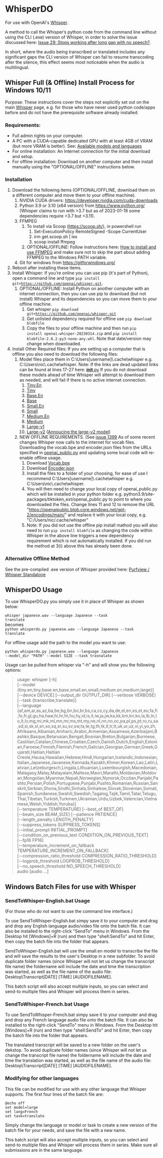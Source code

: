 # WhisperDO
For use with OpenAI's [Whisper](https://github.com/openai/whisper).

A method to call the Whisper’s python code from the command line without using the CLI (.exe) version of Whisper, in order to solve the issue discussed here: [Issue 29: Stops working after long gap with no speech?](https://github.com/openai/whisper/discussions/29). 

In short, where the audio being transcribed or translated includes any significant gaps the CLI version of Whisper can fail to resume transcoding after the silence, this effect seems most noticeable when the audio is multilingual. 

## Whisper Full (& Offline) Install Process for Windows 10/11 
Purpose: These instructions cover the steps not explicitly set out on the main [Whisper](https://github.com/openai/whisper) page, e.g. for those who have never used python code/apps before and do not have the prerequisite software already installed. 

### Requirements: 
- Full admin rights on your computer.
- A PC with a CUDA-capable dedicated GPU with at least 4GB of VRAM (but more VRAM is better).  See: [Available models and languages](https://github.com/openai/whisper#available-models-and-languages)
- For online installation: An Internet connection for the initial download and setup.
- For offline installation: Download on another computer and then install manually using the "OPTIONAL/OFFLINE" instructions below.
### Installation
1. Download the following items (OPTIONAL/OFFLINE, download them on a different computer and move them to your offline machine).
    1. NVIDIA CUDA drivers: https://developer.nvidia.com/cuda-downloads 
    2. Python 3.9 or 3.10 (x64 version) from https://www.python.org/ (Whisper claims to run with >3.7 but as of 2023-01-18 some dependencies require >3.7 but <3.11).
    3. FFMPEG 
        1. To install via Scoop (https://scoop.sh/), in powershell run
            1. Set-ExecutionPolicy RemoteSigned -Scope CurrentUser
            2. irm get.scoop.sh | iex
            3. scoop install ffmpeg
        2. OPTIONAL/OFFLINE: Follow instructions here: [How to install and use FFMPEG](https://www.thewindowsclub.com/how-to-install-ffmpeg-on-windows-10) and make sure not to skip the part about adding FFMPEG to the Windows PATH variable. 
    4. Git for windows from https://gitforwindows.org/
2. Reboot after installing these items.
3. Install Whisper: If you're online you can use pip (it's part of Python), open a command line and type <code>pip install git+https://github.com/openai/whisper.git</code>.
    1. OPTIONAL/OFFLINE: Install Python on another computer with an internet connection, then you can use pip to download (but not install) Whisper and its dependencies so you can move them to your offline machine. 
        1.  Get whisper <code>pip download git+https://github.com/openai/whisper.git</code>
        2.  Get unlisted dependency required for offline use <code>pip download blobfile</code>
        3.  Copy the files to your offline machine and then run <code>pip install openai-whisper-20230314.zip</code> and <code>pip install blobfile-2.0.2-py3-none-any.whl</code>. Note that date/version may change when downloaded.
5. Install Other Required files: If you are setting up a computer that is offline you also need to download the following files:
    1. Model files place them in C:\Users\[username]\\.cache\whisper e.g. C:\Users\nic\\.cache\whisper. Note: If the links are dead updated links can be found at lines 17-27 here: [__init__.py]( https://github.com/openai/whisper/blob/main/whisper/__init__.py) 
    If you do not download these models ahead of time Whisper will attempt to download them as needed, and will fail if there is no active internet connection.
         1. [Tiny.En](https://openaipublic.azureedge.net/main/whisper/models/d3dd57d32accea0b295c96e26691aa14d8822fac7d9d27d5dc00b4ca2826dd03/tiny.en.pt)
         2. [Tiny](https://openaipublic.azureedge.net/main/whisper/models/65147644a518d12f04e32d6f3b26facc3f8dd46e5390956a9424a650c0ce22b9/tiny.pt)
         3. [Base.En](https://openaipublic.azureedge.net/main/whisper/models/25a8566e1d0c1e2231d1c762132cd20e0f96a85d16145c3a00adf5d1ac670ead/base.en.pt)
         4. [Base](https://openaipublic.azureedge.net/main/whisper/models/ed3a0b6b1c0edf879ad9b11b1af5a0e6ab5db9205f891f668f8b0e6c6326e34e/base.pt)
         5. [Small.En](https://openaipublic.azureedge.net/main/whisper/models/f953ad0fd29cacd07d5a9eda5624af0f6bcf2258be67c92b79389873d91e0872/small.en.pt)
         6. [Small](https://openaipublic.azureedge.net/main/whisper/models/9ecf779972d90ba49c06d968637d720dd632c55bbf19d441fb42bf17a411e794/small.pt)
         7. [Medium.En](https://openaipublic.azureedge.net/main/whisper/models/d7440d1dc186f76616474e0ff0b3b6b879abc9d1a4926b7adfa41db2d497ab4f/medium.en.pt)
         8. [Medium](https://openaipublic.azureedge.net/main/whisper/models/345ae4da62f9b3d59415adc60127b97c714f32e89e936602e85993674d08dcb1/medium.pt)
         9. [Large-v1](https://openaipublic.azureedge.net/main/whisper/models/e4b87e7e0bf463eb8e6956e646f1e277e901512310def2c24bf0e11bd3c28e9a/large.pt)
         10. [Large-v2](https://openaipublic.azureedge.net/main/whisper/models/81f7c96c852ee8fc832187b0132e569d6c3065a3252ed18e56effd0b6a73e524/large-v2.pt) ([Annoucing the large-v2 model](https://github.com/openai/whisper/discussions/661))
     2. NEW OFFLINE REQUIREMENTS. (See [issue 1399](https://github.com/openai/whisper/discussions/1399) As of some recent changes Whisper now calls to the internet for vocab files. Downloading the vocab.bpe and encoder.json files from the URLs specified in [openai_public.py](https://github.com/openai/tiktoken/blob/main/tiktoken_ext/openai_public.py) and updating some local code will re-enable offline usage.
         1. Download [Vocab.bpe](https://openaipublic.blob.core.windows.net/gpt-2/encodings/main/vocab.bpe)
         2. Download [Encoder.json](https://openaipublic.blob.core.windows.net/gpt-2/encodings/main/encoder.json)
         3. Install the files to a folder of your choosing, for ease of use I recommend C:\Users\[username]\\.cache\whisper e.g. C:\Users\nic\\.cache\whisper.
         4. You will then need to change your local copy of openai_public.py which will be installed in your python folder e.g. python3.9/site-packages/tiktoken_ext/openai_public.py to point to where you downloaded the files. Change lines 11 and 12 to remove the URL "https://openaipublic.blob.core.windows.net/gpt-2/encodings/main/" and replace it with your local copy, e.g. "C:/Users/nic/.cache/whisper"
         5. Note: If you did not use the offline pip install mathod you will also need to run <code>pip install blobfile</code> as changing the code within Whisper in the above line triggers a new dependency requirement which is not automatically installed. If you did run the method at 3(i) above this has already been done. 

### Alternative Offline Method

See the pre-compiled .exe version of Whisper provided here: [Purfview / Whisper Standalone](https://github.com/Purfview/whisper-standalone-win)

## WhisperDO Usage

To use WhisperDO.py you simply use it in place of Whisper as shown below:

<code>whisper japanese.wav --language Japanese --task translate</code>  
becomes  
<code>python whisperdo.py japanese.wav --language Japanese --task translate</code>  

For offline usage add the path to the model you want to use:

<Code>python whisperdo.py japanese.wav --language Japanese --model_dir "PATH" --model SIZE --task trasnalate</code>

Usage can be pulled from whisper via "-h" and will show you the following options:

> usage: whisper [-h]  
>                [--model {tiny.en,tiny,base.en,base,small.en,small,medium.en,medium,large}]  
>                [--device DEVICE] [--output_dir OUTPUT_DIR] [--verbose VERBOSE]  
>                [--task {transcribe,translate}]  
>                 [--language {af,am,ar,as,az,ba,be,bg,bn,bo,br,bs,ca,cs,cy,da,de,el,en,es,et,eu,fa,fi,fo,fr,gl,gu,ha,haw,hi,hr,ht,hu,hy,id,is,it,iw,ja,jw,ka,kk,km,kn,ko,la,lb,ln,lo,lt,lv,mg,mi,mk,ml,mn,mr,ms,mt,my,ne,nl,nn,no,oc,pa,pl,ps,pt,ro,ru,sa,sd,si,sk,sl,sn,so,sq,sr,su,sv,sw,ta,te,tg,th,tk,tl,tr,tt,uk,ur,uz,vi,yi,yo,zh,Afrikaans,Albanian,Amharic,Arabic,Armenian,Assamese,Azerbaijani,Bashkir,Basque,Belarusian,Bengali,Bosnian,Breton,Bulgarian,Burmese,Castilian,Catalan,Chinese,Croatian,Czech,Danish,Dutch,English,Estonian,Faroese,Finnish,Flemish,French,Galician,Georgian,German,Greek,Gujarati,Haitian,Haitian Creole,Hausa,Hawaiian,Hebrew,Hindi,Hungarian,Icelandic,Indonesian,Italian,Japanese,Javanese,Kannada,Kazakh,Khmer,Korean,Lao,Latin,Latvian,Letzeburgesch,Lingala,Lithuanian,Luxembourgish,Macedonian,Malagasy,Malay,Malayalam,Maltese,Maori,Marathi,Moldavian,Moldovan,Mongolian,Myanmar,Nepali,Norwegian,Nynorsk,Occitan,Panjabi,Pashto,Persian,Polish,Portuguese,Punjabi,Pushto,Romanian,Russian,Sanskrit,Serbian,Shona,Sindhi,Sinhala,Sinhalese,Slovak,Slovenian,Somali,Spanish,Sundanese,Swahili,Swedish,Tagalog,Tajik,Tamil,Tatar,Telugu,Thai,Tibetan,Turkish,Turkmen,Ukrainian,Urdu,Uzbek,Valencian,Vietnamese,Welsh,Yiddish,Yoruba}]  
>                [--temperature TEMPERATURE] [--best_of BEST_OF]  
>                [--beam_size BEAM_SIZE] [--patience PATIENCE]  
>                [--length_penalty LENGTH_PENALTY]  
>                [--suppress_tokens SUPPRESS_TOKENS]  
>                [--initial_prompt INITIAL_PROMPT]  
>                [--condition_on_previous_text CONDITION_ON_PREVIOUS_TEXT]  
>                [--fp16 FP16]  
>                [--temperature_increment_on_fallback TEMPERATURE_INCREMENT_ON_FALLBACK]  
>                [--compression_ratio_threshold COMPRESSION_RATIO_THRESHOLD]  
>                [--logprob_threshold LOGPROB_THRESHOLD]  
>                [--no_speech_threshold NO_SPEECH_THRESHOLD]  
>                audio [audio ...]  
>               

##  Windows Batch Files for use with Whisper
### SendToWhisper-English.bat Usage

(For those who do not want to use the command line interface.)

To use SendToWhisper-English.bat simpy save it to your computer and drag and drop any English language audio/video file onto the batch file. It can also be installed to the right-click "SendTo" menu in Windows. From the Desktop hit [Windows]+R (run) and then type "shell:SendTo" and hit Enter, then copy the batch file into the folder that appears.

SendToWhisper-English.bat will use the small.en model to transcribe the file and will save the results to the user's Desktop in a new subfolder.
To avoid duplicate folder names (since Whisper will not let us change the transcript file name) the foldername will include the date and time the transcription was started, as well as the file name of the audio file: Desktop\Transcript\[DATE] [TIME] [AUDIOFILENAME].

This batch script will also accept multiple inputs, so you can select and send-to multiple files and Whisper will process them in series.

### SendToWhisper-French.bat Usage

To use SendToWhisper-French.bat simpy save it to your computer and drag and drop any French language audio file onto the batch file. It can also be installed to the right-click "SendTo" menu in Windows. From the Desktop hit [Windows]+R (run) and then type "shell:SendTo" and hit Enter, then copy the batch file into the folder that appears.

The translated transcript will be saved to a new folder on the user's dekstop. To avoid duplicate folder names (since Whisper will not let us change the transcript file name) the foldername will include the date and time the translation was started, as well as the file name of the audio file: Desktop\Transcript\[DATE] [TIME] [AUDIOFILENAME].

### Modifying for other languages

This file can be modified for use with any other language that Whisper supports. The first four lines of the batch file are:
```
@echo off
set model=large
set lang=French
set task=translate
```
Simply change the language or model or task to create a new version of the batch file for your needs, and save the file with a new name. 

This batch script will also accept multiple inputs, so you can select and send-to multiple files and Whisper will process them in series. Make sure all submissions are in the same language.
